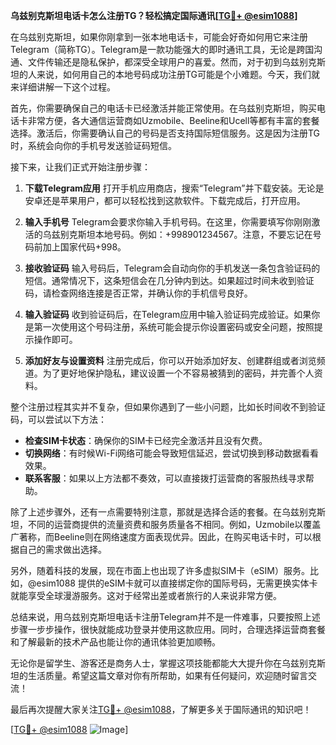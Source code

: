 **乌兹别克斯坦电话卡怎么注册TG？轻松搞定国际通讯[[TG💪+ @esim1088](https://t.me/s/esim1088)]**

在乌兹别克斯坦，如果你刚拿到一张本地电话卡，可能会好奇如何用它来注册Telegram（简称TG）。Telegram是一款功能强大的即时通讯工具，无论是跨国沟通、文件传输还是隐私保护，都深受全球用户的喜爱。然而，对于初到乌兹别克斯坦的人来说，如何用自己的本地号码成功注册TG可能是个小难题。今天，我们就来详细讲解一下这个过程。

首先，你需要确保自己的电话卡已经激活并能正常使用。在乌兹别克斯坦，购买电话卡非常方便，各大通信运营商如Uzmobile、Beeline和Ucell等都有丰富的套餐选择。激活后，你需要确认自己的号码是否支持国际短信服务。这是因为注册TG时，系统会向你的手机号发送验证码短信。

接下来，让我们正式开始注册步骤：

1. **下载Telegram应用**
   打开手机应用商店，搜索“Telegram”并下载安装。无论是安卓还是苹果用户，都可以轻松找到这款软件。下载完成后，打开应用。

2. **输入手机号**
   Telegram会要求你输入手机号码。在这里，你需要填写你刚刚激活的乌兹别克斯坦本地号码。例如：+998901234567。注意，不要忘记在号码前加上国家代码+998。

3. **接收验证码**
   输入号码后，Telegram会自动向你的手机发送一条包含验证码的短信。通常情况下，这条短信会在几分钟内到达。如果超过时间未收到验证码，请检查网络连接是否正常，并确认你的手机信号良好。

4. **输入验证码**
   收到验证码后，在Telegram应用中输入验证码完成验证。如果你是第一次使用这个号码注册，系统可能会提示你设置密码或安全问题，按照提示操作即可。

5. **添加好友与设置资料**
   注册完成后，你可以开始添加好友、创建群组或者浏览频道。为了更好地保护隐私，建议设置一个不容易被猜到的密码，并完善个人资料。

整个注册过程其实并不复杂，但如果你遇到了一些小问题，比如长时间收不到验证码，可以尝试以下方法：

- **检查SIM卡状态**：确保你的SIM卡已经完全激活并且没有欠费。
- **切换网络**：有时候Wi-Fi网络可能会导致短信延迟，尝试切换到移动数据看看效果。
- **联系客服**：如果以上方法都不奏效，可以直接拨打运营商的客服热线寻求帮助。

除了上述步骤外，还有一点需要特别注意，那就是选择合适的套餐。在乌兹别克斯坦，不同的运营商提供的流量资费和服务质量各不相同。例如，Uzmobile以覆盖广著称，而Beeline则在网络速度方面表现优异。因此，在购买电话卡时，可以根据自己的需求做出选择。

另外，随着科技的发展，现在市面上也出现了许多虚拟SIM卡（eSIM）服务。比如，@esim1088 提供的eSIM卡就可以直接绑定你的国际号码，无需更换实体卡就能享受全球漫游服务。这对于经常出差或者旅行的人来说非常方便。

总结来说，用乌兹别克斯坦电话卡注册Telegram并不是一件难事，只要按照上述步骤一步步操作，很快就能成功登录并使用这款应用。同时，合理选择运营商套餐和了解最新的技术产品也能让你的通讯体验更加顺畅。

无论你是留学生、游客还是商务人士，掌握这项技能都能大大提升你在乌兹别克斯坦的生活质量。希望这篇文章对你有所帮助，如果有任何疑问，欢迎随时留言交流！

最后再次提醒大家关注[TG💪+ @esim1088](https://t.me/s/esim1088)，了解更多关于国际通讯的知识吧！ 

[[TG💪+ @esim1088](https://t.me/s/esim1088) ![Image](https://i.postimg.cc/4NQfJmqS/Snipaste-2025-05-13-00-14-12.png)]